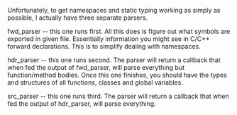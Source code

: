 
Unfortunately, to get namespaces and static typing working as simply
as possible, I actually have three separate parsers.

fwd_parser -- this one runs first. All this does is figure out what symbols
are exported in given file. Essentially information you might see in
C/C++ forward declarations. This is to simplify dealing with namespaces.

hdr_parser -- this one runs second. The parser will return a callback that
when fed the output of fwd_parser, will parse everything but
function/method bodies. Once this one finishes, you should have the types
and structures of all functions, classes and global variables.

src_parser -- this one runs third. The parser will return a callback that
when fed the output of hdr_parser, will parse everything.

